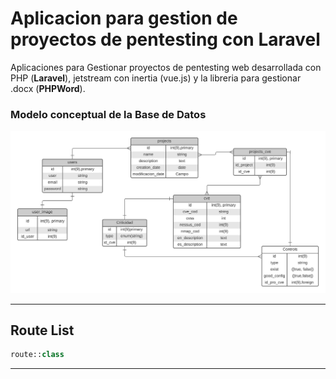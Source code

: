 # Aplicacion para gestion de proyectos de pentesting con Laravel

Aplicaciones para Gestionar proyectos de pentesting web desarrollada con PHP (**Laravel**), jetstream con inertia (vue.js) y la libreria para gestionar .docx (**PHPWord**).


### Modelo conceptual de la Base de Datos

![Database Modeling](https://raw.githubusercontent.com/jeremy2212landa/Reportes-Cyberseg-Laravel/main/.others/Reportes_cyberseg.png)

---
## Route List

```PHP
route::class
```

---

